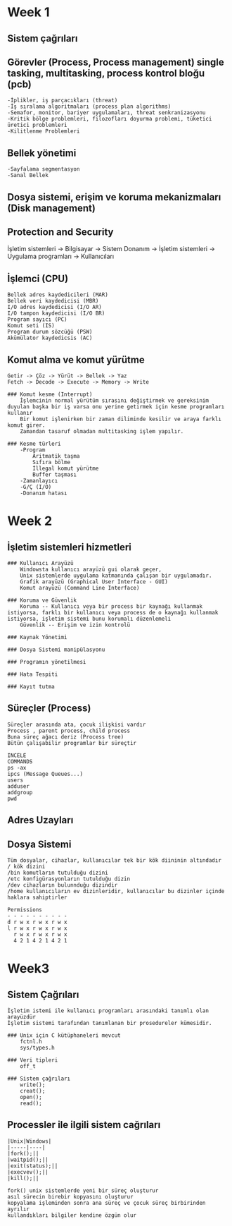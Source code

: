# Week 1

## Sistem çağrıları

## Görevler (Process, Process management) single tasking, multitasking, process kontrol bloğu (pcb)
	-İplikler, iş parçacıkları (threat)
	-İş sıralama algoritmaları (process plan algorithms)
	-Semafor, monitor, bariyer uygulamaları, threat senkranizasyonu
	-Kritik bölge problemleri, filozofları doyurma problemi, tüketici üretici problemleri
	-Kilitlenme Problemleri
## Bellek yönetimi
	-Sayfalama segmentasyon
	-Sanal Bellek
## Dosya sistemi, erişim ve koruma mekanizmaları (Disk management)

## Protection and Security

İşletim sistemleri -> Bilgisayar -> Sistem
Donanım -> İşletim sistemleri -> Uygulama programları -> Kullanıcıları

## İşlemci (CPU) 
	Bellek adres kaydedicileri (MAR)
	Bellek veri kaydedicisi (MBR)
	I/O adres kaydedicisi (I/O AR)
	I/O tampon kaydedicisi (I/O BR)
	Program sayıcı (PC)
	Komut seti (IS)
	Program durum sözcüğü (PSW)
	Akümülator kaydedicsis (AC)
	
## Komut alma ve komut yürütme
	Getir -> Çöz -> Yürüt -> Bellek -> Yaz
	Fetch -> Decode -> Execute -> Memory -> Write
	
	### Komut kesme (Interrupt)
		İşlemcinin normal yürütüm sırasını değiştirmek ve gereksinim duyulan başka bir iş varsa onu yerine getirmek için kesme programları kullanır
		Bir komut işlenirken bir zaman diliminde kesilir ve araya farklı komut girer.
		Zamandan tasaruf olmadan multitasking işlem yapılır.
		
	### Kesme türleri
		-Program
			Aritmatik taşma
			Sıfıra bölme
			İllegal komut yürütme
			Buffer taşması
		-Zamanlayıcı
		-G/Ç (I/O)
		-Donanım hatası

# Week 2

## İşletim sistemleri hizmetleri

	### Kullanıcı Arayüzü 
		Windowsta kullanıcı arayüzü gui olarak geçer,
		Unix sistemlerde uygulama katmanında çalışan bir uygulamadır.
		Grafik arayüzü (Graphical User Interface - GUI)
		Komut arayüzü (Command Line Interface)
		
	### Koruma ve Güvenlik
		Koruma -- Kullanıcı veya bir process bir kaynağı kullanmak istiyorsa, farklı bir kullanıcı veya process de o kaynağı kullanmak istiyorsa, işletim sistemi bunu korumalı düzenlemeli
		Güvenlik -- Erişim ve izin kontrolü
		
	### Kaynak Yönetimi
	
	### Dosya Sistemi manipülasyonu
	
	### Programın yönetilmesi
	
	### Hata Tespiti
	
	### Kayıt tutma
	
## Süreçler (Process)

	Süreçler arasında ata, çocuk ilişkisi vardır
	Process , parent process, child process
	Buna süreç ağacı deriz (Process tree)
	Bütün çalışabilir programlar bir süreçtir
	
	INCELE 
	COMMANDS
	ps -ax
	ipcs (Message Queues...)
	users
	adduser
	addgroup
	pwd

## Adres Uzayları

## Dosya Sistemi
	Tüm dosyalar, cihazlar, kullanıcılar tek bir kök diininin altındadır
	/ kök dizini
	/bin komutların tutulduğu dizini
	/etc konfigürasyonların tutulduğu dizin
	/dev cihazların bulunnduğu dizindir
	/home kullanıcıların ev dizinleridir, kullanıcılar bu dizinler içinde haklara sahiptirler
	
	Permissions
	- - - - - - - - - - 
 	d r w x r w x r w x 
	l r w x r w x r w x
      r w x r w x r w x
	  4 2 1 4 2 1 4 2 1

# Week3

## Sistem Çağrıları

	İşletim istemi ile kullanıcı programları arasındaki tanımlı olan arayüzdür
	İşletim sistemi tarafından tanımlanan bir prosedureler kümesidir.
	
	### Unix için C kütüphaneleri mevcut	
		fctnl.h
		sys/types.h
	
	### Veri tipleri
		off_t
		
	### Sistem çağrıları
		write();
		creat();
		open();
		read();
		
## Processler ile ilgili sistem cağrıları
	|Unix|Windows|
	|-----|----|
	|fork();||
	|waitpid();||
	|exit(status);||
	|execvev();||
	|kill();||
	
	fork() unix sistemlerde yeni bir süreç oluşturur
	asıl sürecin birebir kopyasını oluşturur
	kopyalama işleminden sonra ana süreç ve çocuk süreç birbirinden ayrılır
	kullandıkları bilgiler kendine özgün olur